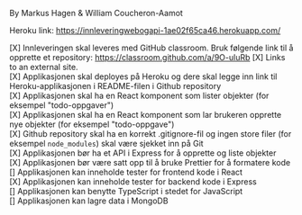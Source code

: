 By Markus Hagen & William Coucheron-Aamot

Heroku link: https://innleveringwebogapi-1ae02f65ca46.herokuapp.com/

[X] Innleveringen skal leveres med GitHub classroom. Bruk følgende link til å opprette et repository: https://classroom.github.com/a/9O-uluRb
[X] Links to an external site.\
[X] Applikasjonen skal deployes på Heroku og dere skal legge inn link til Heroku-applikasjonen i README-filen i Github repository\
[X] Applikasjonen skal ha en React komponent som lister objekter (for eksempel "todo-oppgaver")\
[X] Applikasjonen skal ha en React komponent som lar brukeren opprette nye objekter (for eksempel "todo-oppgave")\
[X] Github repository skal ha en korrekt .gitignore-fil og ingen store filer (for eksempel `node_modules`) skal være sjekket inn på Git\
[X] Applikasjonen bør ha et API i Express for å opprette og liste objekter\
[X] Applikasjonen bør være satt opp til å bruke Prettier for å formatere kode\
[] Applikasjonen kan inneholde tester for frontend kode i React\
[X] Applikasjonen kan inneholde tester for backend kode i Express\
[] Applikasjonen kan benytte TypeScript i stedet for JavaScript\
[] Applikasjonen kan lagre data i MongoDB
